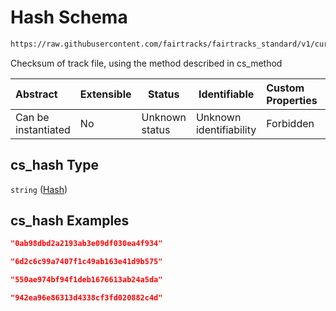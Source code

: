 # Hash Schema

```txt
https://raw.githubusercontent.com/fairtracks/fairtracks_standard/v1/current/json/schema/fairtracks_track.schema.json#/properties/checksum/properties/cs_hash
```

Checksum of track file, using the method described in cs_method


| Abstract            | Extensible | Status         | Identifiable            | Custom Properties | Additional Properties | Access Restrictions | Defined In                                                                                           |
| :------------------ | ---------- | -------------- | ----------------------- | :---------------- | --------------------- | ------------------- | ---------------------------------------------------------------------------------------------------- |
| Can be instantiated | No         | Unknown status | Unknown identifiability | Forbidden         | Allowed               | none                | [fairtracks_track.schema.json\*](../json/schema/fairtracks_track.schema.json "open original schema") |

## cs_hash Type

`string` ([Hash](fairtracks_track-properties-file-checksum-properties-hash.md))

## cs_hash Examples

```json
"0ab98dbd2a2193ab3e09df030ea4f934"
```

```json
"6d2c6c99a7407f1c49ab163e41d9b575"
```

```json
"550ae974bf94f1deb1676613ab24a5da"
```

```json
"942ea96e86313d4338cf3fd020882c4d"
```
